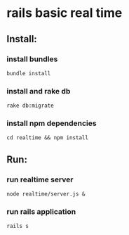 # rails basic real time

## Install:
### install bundles
`bundle install`

### install and rake db
`rake db:migrate`

### install npm dependencies
`cd realtime && npm install`

## Run:
### run realtime server
`node realtime/server.js &`

### run rails application
`rails s`
